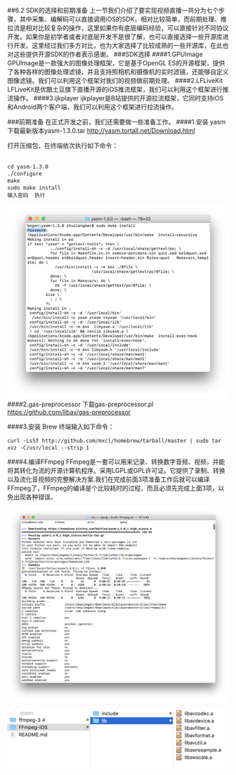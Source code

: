 ##6.2 SDK的选择和前期准备
上一节我们介绍了要实现视频直播一共分为七个步骤，其中采集、编解码可以直接调用iOS的SDK，相对比较简单，而前期处理、推拉流是相对比较复杂的操作，这里如果你有底层编码经验，可以直接针对不同协议开发。如果你是初学者或者对底层开发不是很了解，也可以直接选择一些开源库进行开发。这里经过我们多方对比，也为大家选择了比较成熟的一些开源库，在此也对这些提供开源SDK的作者表示感谢。
###SDK选择
####1.GPUImage
GPUImage是一款强大的图像处理框架，它是基于OpenGL ES的开源框架，提供了各种各样的图像处理滤镜，并且支持照相机和摄像机的实时滤镜，还能够自定义图像滤镜。我们可以利用这个框架对我们的视频做前期处理。
####2.LFLiveKit
LFLiveKit是优酷土豆旗下直播开源的iOS推流框架，我们可以利用这个框架进行推流操作。
####3.ijkplayer
ijkplayer是B站提供的开源拉流框架，它同时支持iOS和Android两个客户端，我们可以利用这个框架进行拉流操作。

###前期准备
在正式开发之前，我们还需要做一些准备工作。
####1.安装 yasm
  下载最新版本yasm-1.3.0.tar
  http://yasm.tortall.net/Download.html
  
  打开压缩包，在终端依次执行如下命令：
  ```
  
cd yasm-1.3.0
  ./configure
  make
  sudo make install   
  输入密码  执行
  ```
  ![](/assets/6-2-1.png)
####2.gas-preprocessor
下载gas-preprocessor.pl
https://github.com/libav/gas-preprocessor

####3.安装 Brew
终端输入如下命令：
```
curl -LsSf http://github.com/mxcl/homebrew/tarball/master | sudo tar xvz -C/usr/local --strip 1
```
####4.编译FFmpeg
FFmpeg是一套可以用来记录、转换数字音频、视频，并能将其转化为流的开源计算机程序。采用LGPL或GPL许可证。它提供了录制、转换以及流化音视频的完整解决方案.我们在完成前面3项准备工作后就可以编译FFmpeg了，FFmpeg的编译是个比较耗时的过程，而且必须先完成上面3项，以免出现各种错误。

![](/assets/6-2-2.png)

![](/assets/6-2-3.png)